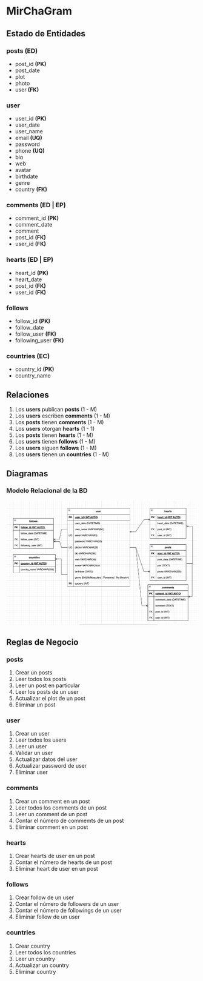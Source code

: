 # MirChaGram

## Estado de Entidades

### posts **(ED)**

- post_id **(PK)**
- post_date
- plot
- photo
- user **(FK)**

### user

- user_id **(PK)**
- user_date
- user_name
- email **(UQ)**
- password
- phone **(UQ)**
- bio
- web
- avatar
- birthdate
- genre
- country **(FK)**

### comments **(ED | EP)**

- comment_id **(PK)**
- comment_date
- comment
- post_id **(FK)**
- user_id **(FK)**

### hearts **(ED | EP)**

- heart_id **(PK)**
- heart_date
- post_id **(FK)**
- user_id **(FK)**

### follows

- follow_id **(PK)**
- follow_date
- follow_user **(FK)**
- following_user **(FK)**

### countries **(EC)**

- country_id **(PK)**
- country_name


## Relaciones

1. Los **users** publican **posts** (1 - M)
1. Los **users** escriben **comments** (1 - M)
1. Los **posts** tienen **comments** (1 - M)
1. Los **users** otorgan **hearts** (1 - 1)
1. Los **posts** tienen **hearts** (1 - M)
1. Los **users** tienen **follows** (1 - M)
1. Los **users** siguen **follows** (1 - M)
1. Los **users** tienen un **countries** (1 - M)

## Diagramas

### Modelo Relacional de la BD

![Modelo Relacional](ModeloRelacional.png)

## Reglas de Negocio

### posts

1. Crear un posts
1. Leer todos los posts
1. Leer un post en particular
1. Leer los posts de un user
1. Actualizar el plot de un post
1. Eliminar un post

### user

1. Crear un user
1. Leer todos los users
1. Leer un user
1. Validar un user
1. Actualizar datos del user
1. Actualizar password de user
1. Eliminar user

### comments

1. Crear un comment en un post
1. Leer todos los comments de un post
1. Leer un comment de un post
1. Contar el número de commemts de un post
1. Eliminar comment en un post

### hearts

1. Crear hearts de user en un post
1. Contar el número de hearts de un post
1. Eliminar heart de user en un post

### follows 

1. Crear follow de un user
1. Contar el número de followers de un user
1. Contar el número de followings de un user
1. Eliminar follow de un user

### countries

1. Crear country
1. Leer todos los countries
1. Leer un country
1. Actualizar un country
1. Eliminar country